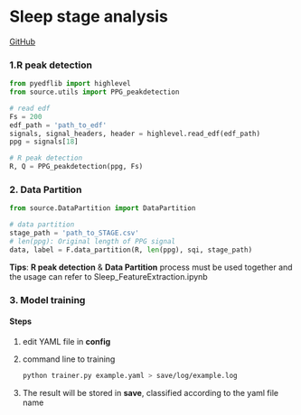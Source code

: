 # Sleep stage analysis

[GitHub](https://github.com/PranaQ-Matthew/sleep-stage-analysis)

### 1.R peak detection
```python
from pyedflib import highlevel
from source.utils import PPG_peakdetection

# read edf
Fs = 200
edf_path = 'path_to_edf'
signals, signal_headers, header = highlevel.read_edf(edf_path)
ppg = signals[18]

# R peak detection
R, Q = PPG_peakdetection(ppg, Fs)
```


### 2. Data Partition
```python
from source.DataPartition import DataPartition

# data partition
stage_path = 'path_to_STAGE.csv'
# len(ppg): Original length of PPG signal
data, label = F.data_partition(R, len(ppg), sqi, stage_path)
```

**Tips**: **R peak detection** & **Data Partition** process must be used together and the usage  can refer to Sleep_FeatureExtraction.ipynb

### 3. Model training

#### Steps
1. edit YAML file in **config**
2. command line to training

    ```bash
    python trainer.py example.yaml > save/log/example.log
    ```
3. The result will be stored in **save**, classified according to the yaml file name

